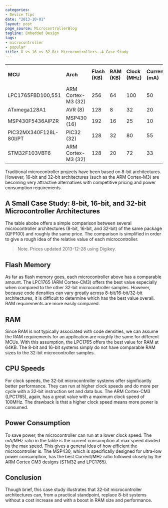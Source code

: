 ```yaml
---
categories:
- Device Tips
date: "2013-10-01"
layout: post
page_source: MicrocontrollerBlog
tagline: Embedded Design
tags:
- microcontroller
- popular
title: 8 vs 16 vs 32 Bit Microcontrollers--A Case Study
---
```


<table class="table table-striped table-bordered">
<tr>
	<td><strong>MCU</strong></td>
	<td><strong>Arch</strong></td>
	<td><strong>Flash (KB)</strong></td>
	<td><strong>RAM (KB)</strong></td>
	<td><strong>Clock (MHz)</strong></td>
	<td><strong>Current (mA)</strong></td>
	<td><strong>mA/MHz</strong></td>
	<td><strong>Price (USD) at 1k</strong></td>
</tr>
<tr>
	<td>LPC1765FBD100,551</td>
	<td>ARM Cortex-M3 (32)</td>
	<td>256</td>
	<td>64</td>
	<td>100</td>
	<td>50</td>
	<td>0.5</td>
	<td>5.06</td>
</tr>
<tr>
	<td>ATxmega128A1</td>
	<td>AVR (8)</td>
	<td>128</td>
	<td>8</td>
	<td>32</td>
	<td>20</td>
	<td>0.63</td>
	<td>6.05</td>
</tr>
<tr>
	<td>MSP430F5436AIPZR</td>
	<td>MSP430 (16)</td>
	<td>192</td>
	<td>16</td>
	<td>25</td>
	<td>10</td>
	<td>0.4</td>
	<td>4.797</td>
</tr>
<tr>
	<td>PIC32MX340F128L-80I/PT</td>
	<td>PIC32 (32)</td>
	<td>128</td>
	<td>32</td>
	<td>80</td>
	<td>55</td>
	<td>0.69</td>
	<td>4.82</td>
</tr>
<tr>
	<td>STM32F103VBT6</td>
	<td>ARM Cortex-M3 (32)</td>
	<td>128</td>
	<td>20</td>
	<td>72</td>
	<td>33</td>
	<td>0.46</td>
	<td>4.29</td>
</tr>
</table>
Traditional microcontroller projects have been based on 8-bit architectures.  However, 16-bit and 32-bit architectures (such as the ARM Cortex-M3) are becoming very attractive alternatives with competitive pricing and power consumption requirements.

## A Small Case Study: 8-bit, 16-bit, and 32-bit Microcontroller Architectures

The table abobe offers a simple comparison between several microcontroller architectures (8-bit, 16-bit, and 32-bit) of the same package (QFP100) and roughly the same price. The comparison is simplified in order to give a rough idea of the relative value of each microcontroller.



> Note. Prices updated 2013-12-28 using Digikey.

## Flash Memory

As far as flash memory goes, each microcontroller above has a comparable amount. The LPC1765 (ARM Cortex-CM3) offers
the best value especially when compared to the other 32-bit microcontroller samples. However, because code densities
can vary greatly across 8-bit/16-bit/32-bit architectures, it is difficult to determine which has the best value
overall. RAM requirements are more easily compared.

## RAM

Since RAM is not typically associated with code densities, we can assume the RAM requirements for an application
are roughly the same for different MCUs. With this assumption, the LPC1765 offers the best value for RAM
at 64KB. The 8-bit and 16-bit systems simply do not have comparable RAM sizes to the 32-bit microcontroller samples.

## CPU Speeds

For clock speeds, the 32-bit microcontroller systems offer significantly better performance. They can run
at higher clock speeds and do more per cycle with a 32-bit instruction set and data bus. The ARM
Cortex-CM3 (LPC1765), again, has a great value with a maximum clock speed of 100MHz. The drawback is that
a higher clock speed means more power is consumed.

## Power Consumption

To save power, the microcontroller can run at a lower clock speed. The mA/MHz ratio in the table is the
current consumption at max speed divided by the max speed. This gives a general idea of how efficient the
microcontroller is. The MSP430, which is specifically designed for ultra-low power consumption, has the
best Current/MHz ratio followed closely by the ARM Cortex CM3 designs (STM32 and LPC1765).

## Conclusion

Though brief, this case study illustrates that 32-bit microcontroller architectures can, from a practical
standpoint, replace 8-bit systems without a cost increase and with a boost in RAM size and performance.

